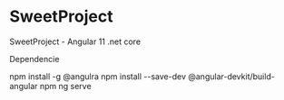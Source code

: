 # SweetProject
SweetProject - Angular 11 .net core


Dependencie 

npm install -g @angulra
npm install --save-dev @angular-devkit/build-angular
npm ng serve

